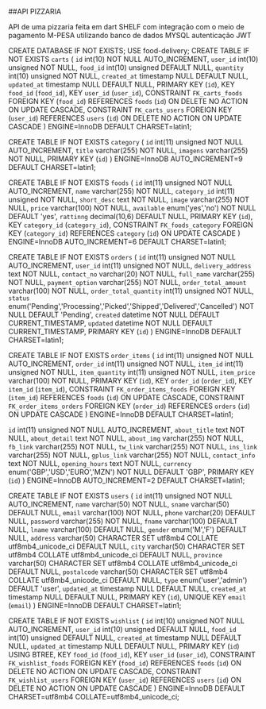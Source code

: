 ##API PIZZARIA

API de uma pizzaria feita em dart SHELF com integração com o meio de pagamento 
M-PESA utilizando banco de dados MYSQL autenticação JWT 

CREATE DATABASE IF NOT EXISTS;
USE food-delivery;
CREATE TABLE IF NOT EXISTS `carts` (
  `id` int(10) NOT NULL AUTO_INCREMENT,
  `user_id` int(10) unsigned NOT NULL,
  `food_id` int(10) unsigned DEFAULT NULL,
  `quantity` int(10) unsigned NOT NULL,
  `created_at` timestamp NULL DEFAULT NULL,
  `updated_at` timestamp NULL DEFAULT NULL,
  PRIMARY KEY (`id`),
  KEY `food_id` (`food_id`),
  KEY `user_id` (`user_id`),
  CONSTRAINT `FK_carts_foods` FOREIGN KEY (`food_id`) REFERENCES `foods` (`id`) ON DELETE NO ACTION ON UPDATE CASCADE,
  CONSTRAINT `FK_carts_users` FOREIGN KEY (`user_id`) REFERENCES `users` (`id`) ON DELETE NO ACTION ON UPDATE CASCADE
) ENGINE=InnoDB DEFAULT CHARSET=latin1;


CREATE TABLE IF NOT EXISTS `category` (
  `id` int(11) unsigned NOT NULL AUTO_INCREMENT,
  `title` varchar(255) NOT NULL,
  `imagens` varchar(255) NOT NULL,
  PRIMARY KEY (`id`)
) ENGINE=InnoDB AUTO_INCREMENT=9 DEFAULT CHARSET=latin1;


CREATE TABLE IF NOT EXISTS `foods` (
  `id` int(11) unsigned NOT NULL AUTO_INCREMENT,
  `name` varchar(255) NOT NULL,
  `category_id` int(11) unsigned NOT NULL,
  `short_desc` text NOT NULL,
  `image` varchar(255) NOT NULL,
  `price` varchar(100) NOT NULL,
  `available` enum('yes','no') NOT NULL DEFAULT 'yes',
  `rattinng` decimal(10,6) DEFAULT NULL,
  PRIMARY KEY (`id`),
  KEY `category_id` (`category_id`),
  CONSTRAINT `FK_foods_category` FOREIGN KEY (`category_id`) REFERENCES `category` (`id`) ON UPDATE CASCADE
) ENGINE=InnoDB AUTO_INCREMENT=6 DEFAULT CHARSET=latin1;


CREATE TABLE IF NOT EXISTS `orders` (
  `id` int(11) unsigned NOT NULL AUTO_INCREMENT,
  `user_id` int(11) unsigned NOT NULL,
  `delivery_address` text NOT NULL,
  `contact_no` varchar(20) NOT NULL,
  `full_name` varchar(255) NOT NULL,
  `payment_option` varchar(255) NOT NULL,
  `order_total_amount` varchar(100) NOT NULL,
  `order_total_quantity` int(11) unsigned NOT NULL,
  `status` enum('Pending','Processing','Picked','Shipped','Delivered','Cancelled') NOT NULL DEFAULT 'Pending',
  `created` datetime NOT NULL DEFAULT CURRENT_TIMESTAMP,
  `updated` datetime NOT NULL DEFAULT CURRENT_TIMESTAMP,
  PRIMARY KEY (`id`)
) ENGINE=InnoDB DEFAULT CHARSET=latin1;


CREATE TABLE IF NOT EXISTS `order_items` (
  `id` int(11) unsigned NOT NULL AUTO_INCREMENT,
  `order_id` int(11) unsigned NOT NULL,
  `item_id` int(11) unsigned NOT NULL,
  `item_quantity` int(11) unsigned NOT NULL,
  `item_price` varchar(100) NOT NULL,
  PRIMARY KEY (`id`),
  KEY `order_id` (`order_id`),
  KEY `item_id` (`item_id`),
  CONSTRAINT `FK_order_items_foods` FOREIGN KEY (`item_id`) REFERENCES `foods` (`id`) ON UPDATE CASCADE,
  CONSTRAINT `FK_order_items_orders` FOREIGN KEY (`order_id`) REFERENCES `orders` (`id`) ON UPDATE CASCADE
) ENGINE=InnoDB DEFAULT CHARSET=latin1;


  `id` int(11) unsigned NOT NULL AUTO_INCREMENT,
  `about_title` text NOT NULL,
  `about_detail` text NOT NULL,
  `about_img` varchar(255) NOT NULL,
  `fb_link` varchar(255) NOT NULL,
  `tw_link` varchar(255) NOT NULL,
  `ins_link` varchar(255) NOT NULL,
  `gplus_link` varchar(255) NOT NULL,
  `contact_info` text NOT NULL,
  `opening_hours` text NOT NULL,
  `currency` enum('GBP','USD','EURO','MZN') NOT NULL DEFAULT 'GBP',
  PRIMARY KEY (`id`)
) ENGINE=InnoDB AUTO_INCREMENT=2 DEFAULT CHARSET=latin1;


CREATE TABLE IF NOT EXISTS `users` (
  `id` int(11) unsigned NOT NULL AUTO_INCREMENT,
  `name` varchar(50) NOT NULL,
  `sname` varchar(50) DEFAULT NULL,
  `email` varchar(100) NOT NULL,
  `phone` varchar(20) DEFAULT NULL,
  `password` varchar(255) NOT NULL,
  `fname` varchar(100) DEFAULT NULL,
  `lname` varchar(100) DEFAULT NULL,
  `gender` enum('M','F') DEFAULT NULL,
  `address` varchar(50) CHARACTER SET utf8mb4 COLLATE utf8mb4_unicode_ci DEFAULT NULL,
  `city` varchar(50) CHARACTER SET utf8mb4 COLLATE utf8mb4_unicode_ci DEFAULT NULL,
  `province` varchar(50) CHARACTER SET utf8mb4 COLLATE utf8mb4_unicode_ci DEFAULT NULL,
  `postalcode` varchar(50) CHARACTER SET utf8mb4 COLLATE utf8mb4_unicode_ci DEFAULT NULL,
  `type` enum('user','admin') DEFAULT 'user',
  `updated_at` timestamp NULL DEFAULT NULL,
  `created_at` timestamp NULL DEFAULT NULL,
  PRIMARY KEY (`id`),
  UNIQUE KEY `email` (`email`)
) ENGINE=InnoDB DEFAULT CHARSET=latin1;


CREATE TABLE IF NOT EXISTS `wishlist` (
  `id` int(10) unsigned NOT NULL AUTO_INCREMENT,
  `user_id` int(10) unsigned DEFAULT NULL,
  `food_id` int(10) unsigned DEFAULT NULL,
  `created_at` timestamp NULL DEFAULT NULL,
  `updated_at` timestamp NULL DEFAULT NULL,
  PRIMARY KEY (`id`) USING BTREE,
  KEY `food_id` (`food_id`),
  KEY `user_id` (`user_id`),
  CONSTRAINT `FK_wishlist_foods` FOREIGN KEY (`food_id`) REFERENCES `foods` (`id`) ON DELETE NO ACTION ON UPDATE CASCADE,
  CONSTRAINT `FK_wishlist_users` FOREIGN KEY (`user_id`) REFERENCES `users` (`id`) ON DELETE NO ACTION ON UPDATE CASCADE
) ENGINE=InnoDB DEFAULT CHARSET=utf8mb4 COLLATE=utf8mb4_unicode_ci;

